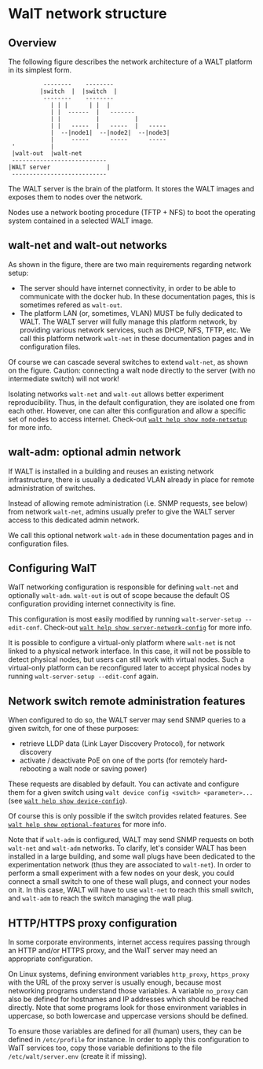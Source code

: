 
# WalT network structure

## Overview

The following figure describes the network architecture of a WALT platform in its simplest form.

```
          --------    --------
         |switch  |  |switch  |
          --------    --------
            | | |      | |  |
            | |  ------  |   -------
            | |          |          |
            | |   -----  |   -----  |   -----
            |  --|node1|  --|node2|  --|node3|
            |     -----      -----      -----
 '          |
 |walt-out  |walt-net
 ---------------------------
|WALT server                |
 ---------------------------
```

The WALT server is the brain of the platform. It stores the WALT images and exposes them
to nodes over the network.

Nodes use a network booting procedure (TFTP + NFS) to boot the operating system contained
in a selected WALT image.


## walt-net and walt-out networks

As shown in the figure, there are two main requirements regarding network setup:
* The server should have internet connectivity, in order to be able to communicate with the docker hub.
  In these documentation pages, this is sometimes refered as `walt-out`.
* The platform LAN (or, sometimes, VLAN) MUST be fully dedicated to WALT. The WALT server will fully
  manage this platform network, by providing various network services, such as DHCP, NFS, TFTP, etc.
  We call this platform network `walt-net` in these documentation pages and in configuration files.

Of course we can cascade several switches to extend `walt-net`, as shown on the figure.
Caution: connecting a walt node directly to the server (with no intermediate switch) will not work!

Isolating networks `walt-net` and `walt-out` allows better experiment reproducibility. Thus, in the
default configuration, they are isolated one from each other. However, one can alter this configuration
and allow a specific set of nodes to access internet. Check-out [`walt help show node-netsetup`](node-netsetup.md)
for more info.


## walt-adm: optional admin network

If WALT is installed in a building and reuses an existing network infrastructure, there is usually
a dedicated VLAN already in place for remote administration of switches.

Instead of allowing remote administration (i.e. SNMP requests, see below) from network `walt-net`,
admins usually prefer to give the WALT server access to this dedicated admin network.

We call this optional network `walt-adm` in these documentation pages and in configuration files.


## Configuring WalT

WalT networking configuration is responsible for defining `walt-net` and optionally `walt-adm`.
`walt-out` is out of scope because the default OS configuration providing internet connectivity
is fine.

This configuration is most easily modified by running `walt-server-setup --edit-conf`.
Check-out [`walt help show server-network-config`](server-network-config.md) for more info.

It is possible to configure a virtual-only platform where `walt-net` is not linked to a physical
network interface. In this case, it will not be possible to detect physical nodes, but users can
still work with virtual nodes. Such a virtual-only platform can be reconfigured later to accept
physical nodes by running `walt-server-setup --edit-conf` again.


## Network switch remote administration features

When configured to do so, the WALT server may send SNMP queries to a given switch, for one of these
purposes:
* retrieve LLDP data (Link Layer Discovery Protocol), for network discovery
* activate / deactivate PoE on one of the ports (for remotely hard-rebooting a walt node or saving power)

These requests are disabled by default. You can activate and configure them for a given switch
using `walt device config <switch> <parameter>...` (see [`walt help show device-config`](device-config.md)).

Of course this is only possible if the switch provides related features.
See [`walt help show optional-features`](optional-features.md) for more info.

Note that if `walt-adm` is configured, WALT may send SNMP requests on both `walt-net` and `walt-adm`
networks. To clarify, let's consider WALT has been installed in a large building, and some wall plugs
have been dedicated to the experimentation network (thus they are associated to `walt-net`).
In order to perform a small experiment with a few nodes on your desk, you could connect a small
switch to one of these wall plugs, and connect your nodes on it. In this case, WALT will have to use
`walt-net` to reach this small switch, and `walt-adm` to reach the switch managing the wall plug.


## HTTP/HTTPS proxy configuration

In some corporate environments, internet access requires passing through an HTTP and/or HTTPS proxy, and the WalT server may need an appropriate configuration.

On Linux systems, defining environment variables `http_proxy`, `https_proxy` with the URL of the proxy server is usually enough, because most networking programs understand those variables. A variable `no_proxy` can also be defined for hostnames and IP addresses which should be reached directly. Note that some programs look for those environment variables in uppercase, so both lowercase and uppercase versions should be defined.

To ensure those variables are defined for all (human) users, they can be defined in `/etc/profile` for instance.
In order to apply this configuration to WalT services too, copy those variable definitions to the file `/etc/walt/server.env` (create it if missing).

